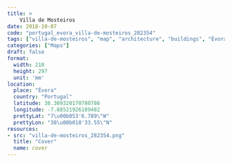 ```yaml
---
title: > 
    Villa de Mosteiros
date: 2018-10-07
code: "portugal_evora_villa-de-mosteiros_282354"
tags: ["villa-de-mosteiros", "map", "architecture", "buildings", "Évora", "Portugal"]
categories: ["Maps"]
draft: false
format:
  width: 210
  height: 297
  unit: 'mm'
location:
  place: "Évora"
  country: "Portugal"
  latitude: 38.309320170780786
  longitude: -7.88521926189482
  prettyLat: "7\u00b053'6.789\"W"
  prettyLon: "38\u00b018'33.55\"N"
resources:
- src: "villa-de-mosteiros_282354.png"
  title: "Cover"
  name: cover
---
```

